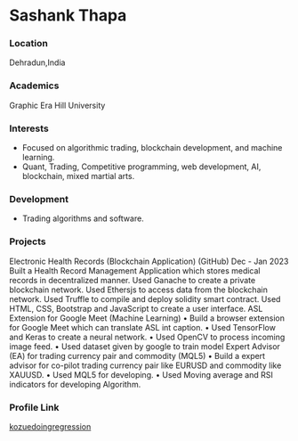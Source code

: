 # Sashank Thapa

### Location

Dehradun,India

### Academics

Graphic Era Hill University

### Interests

- Focused on algorithmic trading, blockchain development, and machine learning.
- Quant, Trading, Competitive programming, web development, AI, blockchain, mixed martial arts.

### Development

- Trading algorithms and software.

### Projects

Electronic Health Records (Blockchain Application) (GitHub) Dec - Jan 2023
  Built a Health Record Management Application which stores medical records in decentralized
manner.
  Used Ganache to create a private blockchain network.
  Used Ethersjs to access data from the blockchain network.
  Used Truffle to compile and deploy solidity smart contract.
  Used HTML, CSS, Bootstrap and JavaScript to create a user interface.
ASL Extension for Google Meet (Machine Learning)
• Build a browser extension for Google Meet which can translate ASL int caption.
• Used TensorFlow and Keras to create a neural network.
• Used OpenCV to process incoming image feed.
• Used dataset given by google to train model
Expert Advisor (EA) for trading currency pair and commodity (MQL5)
• Build a expert advisor for co-pilot trading currency pair like EURUSD and commodity like XAUUSD.
• Used MQL5 for developing.
• Used Moving average and RSI indicators for developing Algorithm.

### Profile Link

[kozuedoingregression](https://github.com/kozuedoingregression)